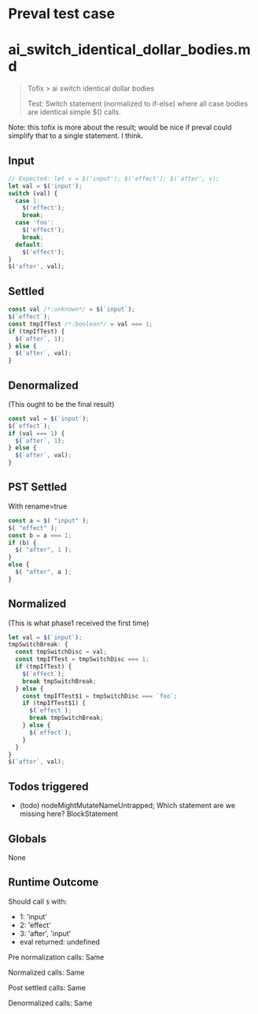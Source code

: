 # Preval test case

# ai_switch_identical_dollar_bodies.md

> Tofix > ai switch identical dollar bodies
>
> Test: Switch statement (normalized to if-else) where all case bodies are identical simple $() calls.

Note: this tofix is more about the result; would be nice if preval could simplify that to a single statement. I think.

## Input

`````js filename=intro
// Expected: let v = $('input'); $('effect'); $('after', v);
let val = $('input');
switch (val) {
  case 1:
    $('effect');
    break;
  case 'foo':
    $('effect');
    break;
  default:
    $('effect');
}
$('after', val);
`````


## Settled


`````js filename=intro
const val /*:unknown*/ = $(`input`);
$(`effect`);
const tmpIfTest /*:boolean*/ = val === 1;
if (tmpIfTest) {
  $(`after`, 1);
} else {
  $(`after`, val);
}
`````


## Denormalized
(This ought to be the final result)

`````js filename=intro
const val = $(`input`);
$(`effect`);
if (val === 1) {
  $(`after`, 1);
} else {
  $(`after`, val);
}
`````


## PST Settled
With rename=true

`````js filename=intro
const a = $( "input" );
$( "effect" );
const b = a === 1;
if (b) {
  $( "after", 1 );
}
else {
  $( "after", a );
}
`````


## Normalized
(This is what phase1 received the first time)

`````js filename=intro
let val = $(`input`);
tmpSwitchBreak: {
  const tmpSwitchDisc = val;
  const tmpIfTest = tmpSwitchDisc === 1;
  if (tmpIfTest) {
    $(`effect`);
    break tmpSwitchBreak;
  } else {
    const tmpIfTest$1 = tmpSwitchDisc === `foo`;
    if (tmpIfTest$1) {
      $(`effect`);
      break tmpSwitchBreak;
    } else {
      $(`effect`);
    }
  }
}
$(`after`, val);
`````


## Todos triggered


- (todo) nodeMightMutateNameUntrapped; Which statement are we missing here? BlockStatement


## Globals


None


## Runtime Outcome


Should call `$` with:
 - 1: 'input'
 - 2: 'effect'
 - 3: 'after', 'input'
 - eval returned: undefined

Pre normalization calls: Same

Normalized calls: Same

Post settled calls: Same

Denormalized calls: Same
